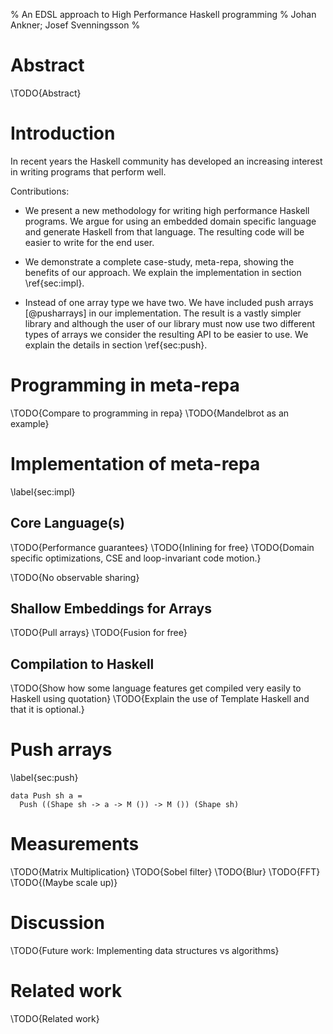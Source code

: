 % An EDSL approach to High Performance Haskell programming
% Johan Ankner; Josef Svenningsson
%

# Abstract

\TODO{Abstract}

# Introduction

In recent years the Haskell community has developed an increasing
interest in writing programs that perform well.


Contributions:

* We present a new methodology for writing high performance Haskell
  programs. We argue for using an embedded domain specific language
  and generate Haskell from that language. The resulting code will be
  easier to write for the end user.

* We demonstrate a complete case-study, meta-repa, showing the
  benefits of our approach. We explain the implementation in section
  \ref{sec:impl}.

* Instead of one array type we have two. We have included push arrays
  [@pusharrays] in our implementation. The result is a vastly simpler
  library and although the user of our library must now use two
  different types of arrays we consider the resulting API to be easier
  to use. We explain the details in section \ref{sec:push}.

# Programming in meta-repa

\TODO{Compare to programming in repa}
\TODO{Mandelbrot as an example}

# Implementation of meta-repa
\label{sec:impl}

## Core Language(s)

\TODO{Performance guarantees}
\TODO{Inlining for free}
\TODO{Domain specific optimizations, CSE and loop-invariant code motion.}

\TODO{No observable sharing}

## Shallow Embeddings for Arrays

\TODO{Pull arrays}
\TODO{Fusion for free}

## Compilation to Haskell

\TODO{Show how some language features get compiled very easily to
Haskell using quotation}
\TODO{Explain the use of Template Haskell and that it is optional.}

# Push arrays
\label{sec:push}

~~~ {.haskell}
data Push sh a = 
  Push ((Shape sh -> a -> M ()) -> M ()) (Shape sh)
~~~

# Measurements

\TODO{Matrix Multiplication}
\TODO{Sobel filter}
\TODO{Blur}
\TODO{FFT}
\TODO{(Maybe scale up)}

# Discussion

\TODO{Future work: Implementing data structures vs algorithms}

# Related work

\TODO{Related work}